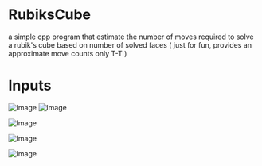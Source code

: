 # RubiksCube

a simple cpp program that estimate the number of moves required to solve a rubik's cube based on number of solved faces ( just for fun, provides an approximate move counts only T-T )

# Inputs

![Image](https://github.com/user-attachments/assets/b3565608-19b6-482b-8256-d487d64cbdf1)  ![Image](https://github.com/user-attachments/assets/647df01a-0fbf-43a9-bdfb-7607614b1379)

![Image](https://github.com/user-attachments/assets/0fbe8415-bd60-4efe-9bdd-b9624161882f)  

![Image](https://github.com/user-attachments/assets/fe4f16fd-c379-4364-b905-e85b6a2966b3)  

![Image](https://github.com/user-attachments/assets/8e22f576-2c5f-47b6-99ab-4cadcefc175f)


